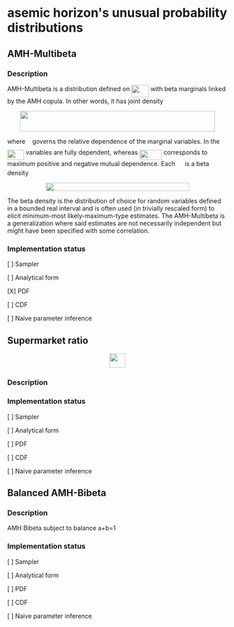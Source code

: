 asemic horizon's unusual probability distributions
==================================================

AMH-Multibeta
-------------

### Description

AMH-Multibeta is a distribution defined on <img src="svgs/67631f9b398162c7422d3bb562fdc3b4.svg?invert_in_darkmode" align=middle width=39.719955pt height=27.91271999999999pt/> with beta marginals linked by the AMH copula. In other words, it has joint density

<p align="center"><img src="svgs/15c5ba399970bb5863e7771733aeeef4.svg?invert_in_darkmode" align=middle width=445.09739999999994pt height=46.977315pt/></p>

where <img src="svgs/27e556cf3caa0673ac49a8f0de3c73ca.svg?invert_in_darkmode" align=middle width=8.173588500000005pt height=22.831379999999992pt/> governs the relative dependence of the marginal variables. In the <img src="svgs/30a4f32d24106f7cce4e8023e9be212b.svg?invert_in_darkmode" align=middle width=38.31036pt height=22.831379999999992pt/> variables are fully dependent, whereas <img src="svgs/bcab9aeaccbe3748de546aac21aa1f42.svg?invert_in_darkmode" align=middle width=51.09588000000001pt height=22.831379999999992pt/> corresponds to maximum positive and negative mutual dependence. Each <img src="svgs/194516c014804d683d1ab5a74f8c5647.svg?invert_in_darkmode" align=middle width=14.061300000000003pt height=14.155350000000013pt/> is a beta density

<p align="center"><img src="svgs/c547adc75822c098852a765886e9eedd.svg?invert_in_darkmode" align=middle width=329.00175pt height=19.36011pt/></p> 


The beta density is the distribution of choice for random variables defined in a bounded real interval and is often used (in trivially rescaled form) to elicit minimum-most likely-maximum-type estimates. The AMH-Multibeta is a generalization where said estimates are not necessarily independent but might have been specified with some correlation.

### Implementation status

[ ] Sampler

[ ] Analytical form

[X] PDF

[ ] CDF

[ ] Naive parameter inference


Supermarket ratio
-----------------

<p align="center"><img src="svgs/47d0bfd9d2865891892cc21b10efd731.svg?invert_in_darkmode" align=middle width=36.43447499999999pt height=33.35541pt/></p>

### Description

### Implementation status


[ ] Sampler

[ ] Analytical form

[ ] PDF

[ ] CDF

[ ] Naive parameter inference


Balanced AMH-Bibeta
------------------- 

### Description

AMH Bibeta subject to balance a+b=1

### Implementation status


[ ] Sampler

[ ] Analytical form

[ ] PDF

[ ] CDF

[ ] Naive parameter inference
